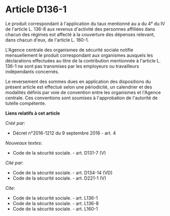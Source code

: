 # Article D136-1

Le produit correspondant à l'application du taux mentionné au a du 4° du IV de l'article L. 136-8 aux revenus d'activité des
personnes affiliées dans chacun des régimes est affecté à la couverture des dépenses relevant, dans chacun d'eux, de
l'article L. 160-1. 

L'Agence centrale des organismes de sécurité sociale notifie mensuellement le produit correspondant aux organismes auxquels
les déclarations effectuées au titre de la contribution mentionnée à l'article L. 136-1 ne sont pas transmises par les
employeurs ou travailleurs indépendants concernés. 

Le reversement des sommes dues en application des dispositions du présent article est effectué selon une périodicité, un
calendrier et des modalités définis par voie de convention entre les organismes et l'Agence centrale. Ces conventions sont
soumises à l'approbation de l'autorité de tutelle compétente.

**Liens relatifs à cet article**

_Créé par_:

  - Décret n°2016-1212 du 9 septembre 2016 - art. 4

_Nouveaux textes_:

  - Code de la sécurité sociale. - art. D131-7 (V)

_Cité par_:

  - Code de la sécurité sociale. - art. D134-14 (VD)
  - Code de la sécurité sociale. - art. D221-1 (V)

_Cite_:

  - Code de la sécurité sociale. - art. L136-1
  - Code de la sécurité sociale. - art. L136-8
  - Code de la sécurité sociale. - art. L160-1
